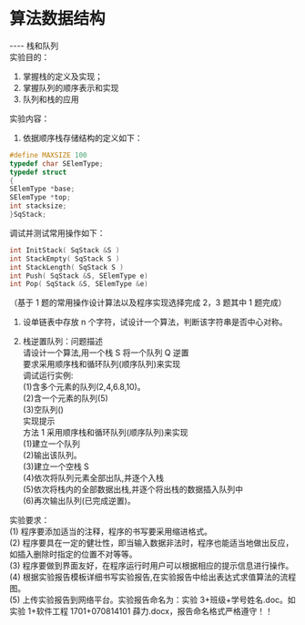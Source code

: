 # 算法数据结构

---- 栈和队列  
实验目的：

1. 掌握栈的定义及实现；
2. 掌握队列的顺序表示和实现
3. 队列和栈的应用

实验内容：

1. 依据顺序栈存储结构的定义如下：

```cpp
#define MAXSIZE 100
typedef char SElemType;
typedef struct
{
SElemType *base;
SElemType *top;
int stacksize;
}SqStack;
```

调试并测试常用操作如下：

```cpp
int InitStack( SqStack &S )
int StackEmpty( SqStack S )
int StackLength( SqStack S )
int Push( SqStack &S, SElemType e)
int Pop( SqStack &S, SElemType &e)
```

（基于 1 题的常用操作设计算法以及程序实现选择完成 2，3 题其中 1 题完成）

1. 设单链表中存放 n 个字符，试设计一个算法，判断该字符串是否中心对称。

1. 栈逆置队列：问题描述  
   请设计一个算法,用一个栈 S 将一个队列 Q 逆置  
   要求采用顺序栈和循环队列(顺序队列)来实现  
   调试运行实例:  
   (1)含多个元素的队列(2,4,6.8,10)。  
   (2)含一个元素的队列(5)  
   (3)空队列()  
   实现提示  
   方法 1 采用顺序栈和循环队列(顺序队列)来实现  
   (1)建立一个队列  
   (2)输出该队列。  
   (3)建立一个空栈 S  
   (4)依次将队列元素全部出队,并逐个入栈  
   (5)依次将栈内的全部数据出栈,并逐个将出栈的数据插入队列中  
   (6)再次输出队列(已完成逆置)。

实验要求：  
(1) 程序要添加适当的注释，程序的书写要采用缩进格式。  
(2) 程序要具在一定的健壮性，即当输入数据非法时，程序也能适当地做出反应，如插入删除时指定的位置不对等等。  
(3) 程序要做到界面友好，在程序运行时用户可以根据相应的提示信息进行操作。  
(4) 根据实验报告模板详细书写实验报告,在实验报告中给出表达式求值算法的流程图。  
(5) 上传实验报告到网络平台。实验报告命名为：实验 3+班级+学号姓名.doc。如实验 1+软件工程 1701+070814101 薛力.docx，报告命名格式严格遵守！！
